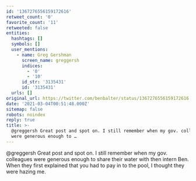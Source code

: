 ```yaml
---
id: '1367276556159172616'
retweet_count: '0'
favorite_count: '11'
retweeted: false
entities:
  hashtags: []
  symbols: []
  user_mentions:
    - name: Greg Gershman
      screen_name: greggersh
      indices:
        - '0'
        - '10'
      id_str: '3135431'
      id: '3135431'
  urls: []
original_url: https://twitter.com/benbalter/status/1367276556159172616
date: '2021-03-04T00:51:48.000Z'
sitemap: false
robots: noindex
reply: true
title: >-
  @greggersh Great post and spot on. I still remember when my gov. colleagues
  were generous enough to …
---
```


@greggersh Great post and spot on. I still remember when my gov. colleagues were generous enough to share their water with then intern Ben. When they first explained that you had to pay in to the pool, I thought they were hazing me.